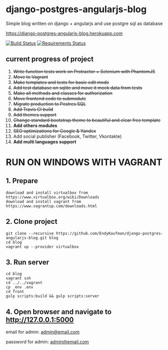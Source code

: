 # django-postgres-angularjs-blog
  Simple blog written on django + angularjs and use postgre sql as database

https://django-postgres-angularjs-blog.herokuapp.com

[![Build Status](https://travis-ci.org/EndyKaufman/django-postgres-angularjs-blog.svg?branch=master)](https://travis-ci.org/EndyKaufman/django-postgres-angularjs-blog)
[![Requirements Status](https://requires.io/github/EndyKaufman/django-postgres-angularjs-blog/requirements.svg?branch=master)](https://requires.io/github/EndyKaufman/django-postgres-angularjs-blog/requirements/?branch=master)

## current progress of project

1. ~~Write function tests work on Protractor + Selenium with PhantomJS~~
2. ~~Move to Vagrant~~
3. ~~Make templates and tests for basic edit mode~~
4. ~~Add test database on sqlite and move it mock data from tests~~
5. ~~Make all methods and classes for authorization~~
6. ~~Move frontend code to submodule~~
7. ~~Migrate production to Postres SQL~~
8. ~~Add Travis CI build~~
8. ~~Add themes support~~
10. ~~Change standard bootstrap theme to beautiful and clear free template~~
11. **Add others modules**
12. ~~SEO optimizations for Google & Yandex~~
13. Add social publisher (Facebook, Twitter, Vkontakte)
14. **Add multi languages support**

# RUN ON WINDOWS WITH VAGRANT

## 1. Prepare
```
download and install virtualbox from https://www.virtualbox.org/wiki/Downloads
download and install vagrant from https://www.vagrantup.com/downloads.html
```

## 2. Clone project
```
git clone --recursive https://github.com/EndyKaufman/django-postgres-angularjs-blog.git blog
cd blog
vagrant up --provider virtualbox
```

## 3. Run server
```
cd blog
vagrant ssh
cd ../../vagrant
cp _env .env
cd front
gulp scripts:build && gulp scripts:server
```

## 4. Open browser and navigate to http://127.0.0.1:5000

email for admin: admin@email.com

password for admin: admin@email.com
